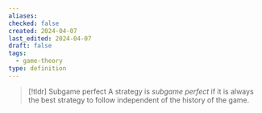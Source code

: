 ```yaml
---
aliases: 
checked: false
created: 2024-04-07
last_edited: 2024-04-07
draft: false
tags:
  - game-theory
type: definition
---
```

>[!tldr] Subgame perfect
>A strategy is *subgame perfect* if it is always the best strategy to follow independent of the history of the game. 

